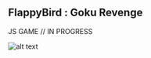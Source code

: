 ## FlappyBird : Goku Revenge

JS GAME // IN PROGRESS


![alt text](https://img11.hostingpics.net/pics/35278812ex.png "screenshot")

